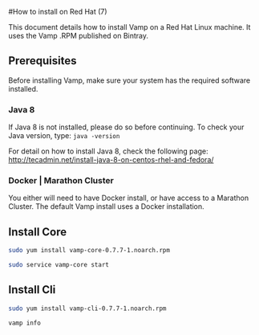 #How to install on Red Hat (7)


This document details how to install Vamp on a Red Hat Linux machine. It uses the Vamp .RPM published on Bintray.



## Prerequisites

Before installing Vamp, make sure your system has the required software installed.

### Java 8
If Java 8 is not installed, please do so before continuing.
To check your Java version, type: `java -version`

For detail on how to install Java 8, check the following page: http://tecadmin.net/install-java-8-on-centos-rhel-and-fedora/

### Docker | Marathon Cluster

You either will need to have Docker install, or have access to a Marathon Cluster.
The default Vamp install uses a Docker installation.


## Install Core
```bash
sudo yum install vamp-core-0.7.7-1.noarch.rpm

sudo service vamp-core start
```


## Install Cli
```bash
sudo yum install vamp-cli-0.7.7-1.noarch.rpm

vamp info
```